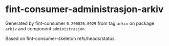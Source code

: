 # fint-consumer-administrasjon-arkiv

Generated by fint-consumer `0.200826.0929` from tag `arkiv` on package `arkiv` and component `administrasjon`.

Based on fint-consumer-skeleton refs/heads/status.
